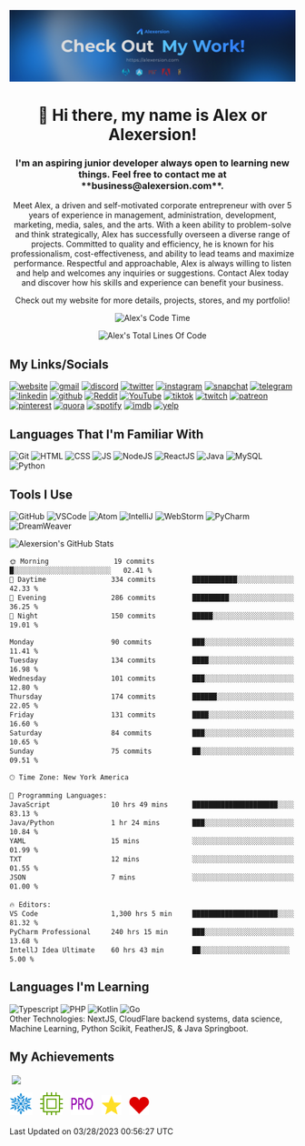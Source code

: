 ![GitHub Banner Goes Here.](/banner.png?raw=true)
<h1 align="center">👋 Hi there, my name is Alex or Alexersion! </h1>
<h3 align="center"> I'm an aspiring junior developer always open to learning new things. Feel free to contact me at **business@alexersion.com**.</h3>
<p align="center">Meet Alex, a driven and self-motivated corporate entrepreneur with over 5 years of experience in management, administration, development, marketing, media, sales, and the arts. With a keen ability to problem-solve and think strategically, Alex has successfully overseen a diverse range of projects. Committed to quality and efficiency, he is known for his professionalism, cost-effectiveness, and ability to lead teams and maximize performance. Respectful and approachable, Alex is always willing to listen and help and welcomes any inquiries or suggestions. Contact Alex today and discover how his skills and experience can benefit your business.</p>

<p align="center">Check out my website for more details, projects, stores, and my portfolio!</p>

<p align="center"> <img src="http://img.shields.io/badge/Code%20Time-1053%20hrs%2058%20mins-blue" alt="Alex's Code Time"/></p>
<p align="center"> <img src="https://img.shields.io/badge/From%20Hello%20World%20I%27ve%20Written-5.0%20million%20lines%20of%20code-blue" alt="Alex's Total Lines Of Code"/></p>

## My Links/Socials
[<img src='https://cdn.jsdelivr.net/npm/simple-icons@3.0.1/icons/icloud.svg' alt='website' height='40'>](https://alexersion.com)
[<img src='https://cdn.jsdelivr.net/npm/simple-icons@3.0.1/icons/gmail.svg' alt='gmail' height='40'>](business@alexersion.com)
[<img src='https://cdn.jsdelivr.net/npm/simple-icons@3.0.1/icons/discord.svg' alt='discord' height='40'>](https://discord.com/invite/fnsdWnWHeT)
[<img src='https://cdn.jsdelivr.net/npm/simple-icons@3.0.1/icons/twitter.svg' alt='twitter' height='40'>](https://twitter.com/alexersion)
[<img src='https://cdn.jsdelivr.net/npm/simple-icons@3.0.1/icons/instagram.svg' alt='instagram' height='40'>](https://www.instagram.com/alexander.shick/)
[<img src='https://cdn.jsdelivr.net/npm/simple-icons@3.0.1/icons/snapchat.svg' alt='snapchat' height='40'>](alexersion)
[<img src='https://cdn.jsdelivr.net/npm/simple-icons@3.0.1/icons/telegram.svg' alt='telegram' height='40'>](@alexersion)
[<img src='https://cdn.jsdelivr.net/npm/simple-icons@3.0.1/icons/linkedin.svg' alt='linkedin' height='40'>](https://www.linkedin.com/in/alexersion/)
[<img src='https://cdn.jsdelivr.net/npm/simple-icons@3.0.1/icons/github.svg' alt='github' height='40'>](https://github.com/Alexersion)
[<img src='https://cdn.jsdelivr.net/npm/simple-icons@3.0.1/icons/reddit.svg' alt='Reddit' height='40'>](https://www.reddit.com/user/Alexersion)
[<img src='https://cdn.jsdelivr.net/npm/simple-icons@3.0.1/icons/youtube.svg' alt='YouTube' height='40'>](https://www.youtube.com/@alexersion1)
[<img src='https://cdn.jsdelivr.net/npm/simple-icons@3.0.1/icons/tiktok.svg' alt='tiktok' height='40'>](https://www.tiktok.com/@alexersion)
[<img src='https://cdn.jsdelivr.net/npm/simple-icons@3.0.1/icons/twitch.svg' alt='twitch' height='40'>](https://www.twitch.tv/alexersion)
[<img src='https://cdn.jsdelivr.net/npm/simple-icons@3.0.1/icons/patreon.svg' alt='patreon' height='40'>](https://patreon.com/alexersion)
[<img src='https://cdn.jsdelivr.net/npm/simple-icons@3.0.1/icons/pinterest.svg' alt='pinterest' height='40'>](https://www.pinterest.com/alexersion/)
[<img src='https://cdn.jsdelivr.net/npm/simple-icons@3.0.1/icons/quora.svg' alt='quora' height='40'>](https://www.quora.com/profile/Alexersion)
[<img src='https://cdn.jsdelivr.net/npm/simple-icons@3.0.1/icons/spotify.svg' alt='spotify' height='40'>](https://open.spotify.com/user/sn6prmcgunrb8yixgpg6c3zfr)
[<img src='https://cdn.jsdelivr.net/npm/simple-icons@3.0.1/icons/imdb.svg' alt='imdb' height='40'>](https://www.imdb.com/user/ur150460082/?ref_=nv_usr_prof_2)
[<img src='https://cdn.jsdelivr.net/npm/simple-icons@3.0.1/icons/yelp.svg' alt='yelp' height='40'>](https://www.yelp.com/user_details?userid=p1YrGE50nCoE73reiqNvMg)

## Languages That I'm Familiar With
![Git](https://img.shields.io/badge/-Git-409AF9?style=for-the-badge&logo=git&logoColor=white)
![HTML](https://img.shields.io/badge/-HTML-409AF9?style=for-the-badge&logo=html5&logoColor=white)
![CSS](https://img.shields.io/badge/-CSS-409AF9?style=for-the-badge&logo=css3&logoColor=white)
![JS](https://img.shields.io/badge/-JavaScript-409AF9?style=for-the-badge&logo=javascript&logoColor=white)
![NodeJS](https://img.shields.io/badge/-NodeJS-409AF9?style=for-the-badge&logo=nodejs&logoColor=white)
![ReactJS](https://img.shields.io/badge/-ReactJS-409AF9?style=for-the-badge&logo=reactjs&logoColor=white)
![Java](https://img.shields.io/badge/-Java-409AF9?style=for-the-badge&logo=java&logoColor=white)
![MySQL](https://img.shields.io/badge/-MySQL-409AF9?style=for-the-badge&logo=mysql&logoColor=white)
![Python](https://img.shields.io/badge/-Python-409AF9?style=for-the-badge&logo=python&logoColor=white)

## Tools I Use
![GitHub](https://img.shields.io/badge/-GitHub-409AF9?style=for-the-badge&logo=github&logoColor=white)
![VSCode](https://img.shields.io/badge/-VSCode-409AF9?style=for-the-badge&logo=visual-studio-code&logoColor=white)
![Atom](https://img.shields.io/badge/-Atom-409AF9?style=for-the-badge&logo=atom-idea&logoColor=white)
![IntelliJ](https://img.shields.io/badge/-IntelliJ-409AF9?style=for-the-badge&logo=intellij-idea&logoColor=white)
![WebStorm](https://img.shields.io/badge/-Webstorm-409AF9?style=for-the-badge&logo=webstorm-idea&logoColor=white)
![PyCharm](https://img.shields.io/badge/-Pycharm-409AF9?style=for-the-badge&logo=pycharm-idea&logoColor=white)
![DreamWeaver](https://img.shields.io/badge/-Dreamweaver-409AF9?style=for-the-badge&logo=dreamweaver-idea&logoColor=white)


![Alexersion's GitHub Stats](https://github-readme-stats.vercel.app/api?username=alexersion&show_icons=true&theme=cobalt)
```text
🌞 Morning                19 commits          █░░░░░░░░░░░░░░░░░░░░░░░░   02.41 % 
🌆 Daytime                334 commits         ███████████░░░░░░░░░░░░░░   42.33 % 
🌃 Evening                286 commits         █████████░░░░░░░░░░░░░░░░   36.25 % 
🌙 Night                  150 commits         █████░░░░░░░░░░░░░░░░░░░░   19.01 % 
```
```text
Monday                   90 commits          ███░░░░░░░░░░░░░░░░░░░░░░   11.41 % 
Tuesday                  134 commits         ████░░░░░░░░░░░░░░░░░░░░░   16.98 % 
Wednesday                101 commits         ███░░░░░░░░░░░░░░░░░░░░░░   12.80 % 
Thursday                 174 commits         ██████░░░░░░░░░░░░░░░░░░░   22.05 % 
Friday                   131 commits         ████░░░░░░░░░░░░░░░░░░░░░   16.60 % 
Saturday                 84 commits          ███░░░░░░░░░░░░░░░░░░░░░░   10.65 % 
Sunday                   75 commits          ██░░░░░░░░░░░░░░░░░░░░░░░   09.51 % 
```
```text
🕑︎ Time Zone: New York America

💬 Programming Languages: 
JavaScript               10 hrs 49 mins      █████████████████████░░░░   83.13 % 
Java/Python              1 hr 24 mins        ███░░░░░░░░░░░░░░░░░░░░░░   10.84 % 
YAML                     15 mins             ░░░░░░░░░░░░░░░░░░░░░░░░░   01.99 % 
TXT                      12 mins             ░░░░░░░░░░░░░░░░░░░░░░░░░   01.55 % 
JSON                     7 mins              ░░░░░░░░░░░░░░░░░░░░░░░░░   01.00 % 

🔥 Editors: 
VS Code                  1,300 hrs 5 min     █████████████████████░░░░   81.32 %
PyCharm Professional     240 hrs 15 min      ███░░░░░░░░░░░░░░░░░░░░░░   13.68 %
IntellJ Idea Ultimate    60 hrs 43 min       ██░░░░░░░░░░░░░░░░░░░░░░    5.00 %
```

## Languages I'm Learning
![Typescript](https://img.shields.io/badge/-Typescript-409AF9?style=for-the-badge&logo=typescript&logoColor=white)
![PHP](https://img.shields.io/badge/-PHP-409AF9?style=for-the-badge&logo=php&logoColor=white)
![Kotlin](https://img.shields.io/badge/-Kotlin-409AF9?style=for-the-badge&logo=kotlin&logoColor=white)
![Go](https://img.shields.io/badge/-Go-409AF9?style=for-the-badge&logo=go&logoColor=white)
<br>Other Technologies: NextJS, CloudFlare backend systems, data science, Machine Learning, Python Scikit, FeatherJS, & Java Springboot.

## My Achievements
<p>&nbsp;<a href="https://github.com/ryo-ma/github-profile-trophy"><img align="center" src="https://github-profile-trophy.vercel.app/?username=alexersion&theme=nord"/></a></p>
<a href='https://archiveprogram.github.com/'><img src='https://raw.githubusercontent.com/acervenky/animated-github-badges/master/assets/acbadge.gif' width='40' height='40'></a> <a href='https://docs.github.com/en/developers'><img src='https://raw.githubusercontent.com/acervenky/animated-github-badges/master/assets/devbadge.gif' width='40' height='40'></a> <a href='https://github.com/pricing'><img src='https://raw.githubusercontent.com/acervenky/animated-github-badges/master/assets/pro.gif' width='40' height='40'></a> <a href='https://stars.github.com/'><img src='https://raw.githubusercontent.com/acervenky/animated-github-badges/master/assets/starbadge.gif' width='35' height='35'></a> <a href='https://docs.github.com/en/github/supporting-the-open-source-community-with-github-sponsors'><img src='https://raw.githubusercontent.com/acervenky/animated-github-badges/master/assets/sponsorbadge.gif' width='35' height='35'></a>
<br><br>Last Updated on 03/28/2023 00:56:27 UTC
